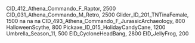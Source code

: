 CID_412_Athena_Commando_F_Raptor, 2500
CID_031_Athena_Commando_M_Retro, 2500
Glider_ID_201_TNTinaFemale, 1500
na
na
na
CID_493_Athena_Commando_F_JurassicArchaeology, 800
HalloweenScythe, 800
Pickaxe_ID_015_HolidayCandyCane, 1200
Umbrella_Season_11, 500
EID_CycloneHeadBang, 2800
EID_JellyFrog, 200
